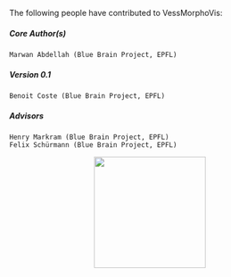 The following people have contributed to VessMorphoVis:

##### Core Author(s)

    Marwan Abdellah (Blue Brain Project, EPFL)

##### Version 0.1

    Benoit Coste (Blue Brain Project, EPFL)

##### Advisors
    
    Henry Markram (Blue Brain Project, EPFL)
    Felix Schürmann (Blue Brain Project, EPFL)
    
<p align="center">
	<img src="docs/artifacts/logo/epfl-logo.jpg" width=200>
</p>
